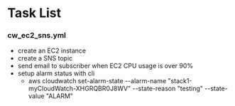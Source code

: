 # Task List

### cw_ec2_sns.yml
- create an EC2 instance
- create a SNS topic
- send email to subscriber when EC2 CPU usage is over 90%
- setup alarm status with cli
  - aws cloudwatch set-alarm-state --alarm-name "stack1-myCloudWatch-XHGRQBR0J8WV" --state-reason "testing" --state-value "ALARM"
